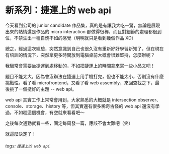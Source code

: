 # 新系列：捷運上的 web api
今天看到公司的 junior candidate 作品集，真的是有讓我大吃一驚，無論是展現出來的熱情還是作品的 micro interaction 都做得很棒，而且對細節的處理都很到位，不禁生出一種自愧不如的感覺（明明就只是看到幾個作品 XD）

總之，經過這次經驗，突然意識到自己也很久沒有重新好好學習新知了，但在現在有培訓的情況下，突然拿更多時間放到電腦桌前大概會很難堅持，怎麼辦呢？

我蠻常會需要坐捷運到處移動的，不如把捷運上的時間拿來寫一些小品文吧！

題目不能太大，因為會沒辦法在捷運上用手機打完，但也不能太小，否則沒有什麼挑戰性。看了看 microfrontend，又看了看 web assembly，來回查找之下，最後挑了一個挺好的主題 -- web api。

web api 其實工作上常常會用到，大家熟悉的大概就是 intersection observer、console、storage、history 等，但其實還有很多稀奇古怪的 web api 還沒有學過，不如趁這個機會，有空就來看看吧～

之後每次通勤就看一些，固定每周發一篇，應該不會太難吧（笑）

就這麼決定了！

###### tags: `捷運上的 web api`